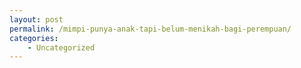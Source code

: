 ```yaml
---
layout: post
permalink: /mimpi-punya-anak-tapi-belum-menikah-bagi-perempuan/
categories:
    - Uncategorized
---
```


